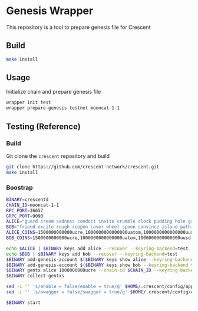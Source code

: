 # Genesis Wrapper

This repository is a tool to prepare genesis file for Crescent

## Build

```bash
make install
```

## Usage

Initialize chain and prepare genesis file

```bash
wrapper init test
wrapper prepare-genesis testnet mooncat-1-1
```

## Testing (Reference)

### Build

Git clone the `crescent` repository and build

```bash
git clone https://github.com/crescent-network/crescent.git
make install
```

### Boostrap

```bash
BINARY=crescentd
CHAIN_ID=mooncat-1-1
RPC_PORT=26657
GRPC_PORT=9090
ALICE="guard cream sadness conduct invite crumble clock pudding hole grit liar hotel maid produce squeeze return argue turtle know drive eight casino maze host"
BOB="friend excite rough reopen cover wheel spoon convince island path clean monkey play snow number walnut pull lock shoot hurry dream divide concert discover"
ALICE_COINS=1500000000000ucre,1000000000000000uatom,1000000000000000uusd
BOB_COINS=1500000000000ucre,1000000000000000uatom,1000000000000000uusd

echo $ALICE | $BINARY keys add alice --recover --keyring-backend=test 
echo $BOB | $BINARY keys add bob --recover --keyring-backend=test 
$BINARY add-genesis-account $($BINARY keys show alice --keyring-backend test -a) $ALICE_COINS 
$BINARY add-genesis-account $($BINARY keys show bob --keyring-backend test -a) $BOB_COINS 
$BINARY gentx alice 1000000000ucre --chain-id $CHAIN_ID --keyring-backend test
$BINARY collect-gentxs

sed -i '' 's/enable = false/enable = true/g' $HOME/.crescent/config/app.toml
sed -i '' 's/swagger = false/swagger = true/g' $HOME/.crescent/config/app.toml

$BINARY start
```
